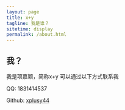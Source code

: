 ```yaml
---
layout: page
title: x+y
tagline: 我是谁？
sitetime: display
permalink: /about.html
---
```


## 我？

我是项嘉颖，简称x+y
可以通过以下方式联系我

QQ: 1831414537

Github: [xplusy44](https://github.com/xplusy44)
